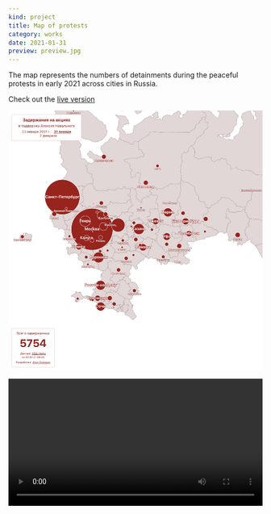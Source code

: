 ```yaml
---
kind: project
title: Map of protests
category: works
date: 2021-01-31
preview: preview.jpg
---
```


The map represents the numbers of detainments
during the peaceful protests in early 2021 across cities in Russia.

Check out the [live version](https://navalny-230121-map.netlify.app/?2021-01-23)


![](map.jpg)

<div align="center">
<video width="100%" controls style="max-width: 900px" autoplay loop>
    <source src="flatbush-labels.mp4" type="video/mp4"/>
  <img src="flatbush-labels.jpg" style="max-width: 900px">
</video>
</div>


